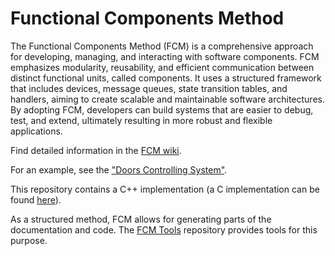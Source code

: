 # Functional Components Method

The Functional Components Method (FCM) is a comprehensive approach for developing, managing, and interacting with software components. FCM emphasizes modularity, reusability, and efficient communication between distinct functional units, called components. It uses a structured framework that includes devices, message queues, state transition tables, and handlers, aiming to create scalable and maintainable software architectures. By adopting FCM, developers can build systems that are easier to debug, test, and extend, ultimately resulting in more robust and flexible applications.

Find detailed information in the [FCM wiki](https://github.com/computerguided/FCM/wiki).

For an example, see the ["Doors Controlling System"](https://github.com/computerguided/FCM-example).

This repository contains a C++ implementation (a C implementation can be found [here](https://github.com/computerguided/FCM_C)).

As a structured method, FCM allows for generating parts of the documentation and code. The [FCM Tools](https://github.com/computerguided/fcm-tools) repository provides tools for this purpose.


